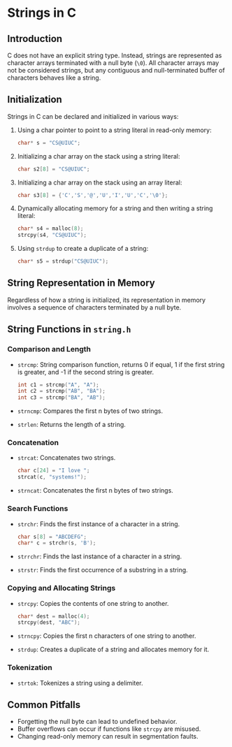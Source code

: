 # Strings in C

## Introduction
C does not have an explicit string type. Instead, strings are represented as character arrays terminated with a null byte (`\0`). All character arrays may not be considered strings, but any contiguous and null-terminated buffer of characters behaves like a string.

## Initialization
Strings in C can be declared and initialized in various ways:

1. Using a char pointer to point to a string literal in read-only memory:
    ```c
    char* s = "CS@UIUC";
    ```

2. Initializing a char array on the stack using a string literal:
    ```c
    char s2[8] = "CS@UIUC";
    ```

3. Initializing a char array on the stack using an array literal:
    ```c
    char s3[8] = {'C','S','@','U','I','U','C','\0'};
    ```

4. Dynamically allocating memory for a string and then writing a string literal:
    ```c
    char* s4 = malloc(8);
    strcpy(s4, "CS@UIUC");
    ```

5. Using `strdup` to create a duplicate of a string:
    ```c
    char* s5 = strdup("CS@UIUC");
    ```

## String Representation in Memory
Regardless of how a string is initialized, its representation in memory involves a sequence of characters terminated by a null byte.

## String Functions in `string.h`

### Comparison and Length
- `strcmp`: String comparison function, returns 0 if equal, 1 if the first string is greater, and -1 if the second string is greater.
    ```c
    int c1 = strcmp("A", "A");
    int c2 = strcmp("AB", "BA");
    int c3 = strcmp("BA", "AB");
    ```

- `strncmp`: Compares the first n bytes of two strings.

- `strlen`: Returns the length of a string.

### Concatenation
- `strcat`: Concatenates two strings.
    ```c
    char c[24] = "I love ";
    strcat(c, "systems!");
    ```

- `strncat`: Concatenates the first n bytes of two strings.

### Search Functions
- `strchr`: Finds the first instance of a character in a string.
    ```c
    char s[8] = "ABCDEFG";
    char* c = strchr(s, 'B');
    ```

- `strrchr`: Finds the last instance of a character in a string.

- `strstr`: Finds the first occurrence of a substring in a string.

### Copying and Allocating Strings
- `strcpy`: Copies the contents of one string to another.
    ```c
    char* dest = malloc(4);
    strcpy(dest, "ABC");
    ```

- `strncpy`: Copies the first n characters of one string to another.

- `strdup`: Creates a duplicate of a string and allocates memory for it.

### Tokenization
- `strtok`: Tokenizes a string using a delimiter.

## Common Pitfalls
- Forgetting the null byte can lead to undefined behavior.
- Buffer overflows can occur if functions like `strcpy` are misused.
- Changing read-only memory can result in segmentation faults.

